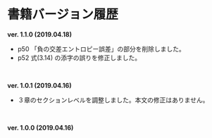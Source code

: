 # 書籍バージョン履歴

**ver. 1.1.0 (2019.04.18)**

* p50 「負の交差エントロピー誤差」の部分を削除しました。
* p52 式(3.14) の添字の誤りを修正しました。

<br>

**ver. 1.0.1 (2019.04.16)**

* ３章のセクションレベルを調整しました。本文の修正はありません。

<br>

**ver. 1.0.0 (2019.04.16)**
